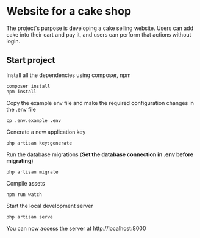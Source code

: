 # Website for a cake shop
The project's purpose is developing a cake selling website. Users can add cake into their cart and pay it, and users can perform that actions without login.

## Start project

Install all the dependencies using composer, npm

    composer install
    npm install

Copy the example env file and make the required configuration changes in the .env file

    cp .env.example .env

Generate a new application key

    php artisan key:generate

Run the database migrations (**Set the database connection in .env before migrating**)

    php artisan migrate
    
Compile assets
    
    npm run watch

Start the local development server

    php artisan serve

You can now access the server at http://localhost:8000

